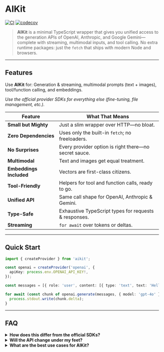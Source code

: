 # AIKit

[![CI](https://github.com/chinmaymk/aikit/workflows/CI/badge.svg)](https://github.com/chinmaymk/aikit/actions)
[![codecov](https://codecov.io/gh/chinmaymk/aikit/branch/main/graph/badge.svg)](https://codecov.io/gh/chinmaymk/aikit)

> **AIKit** is a minimal TypeScript wrapper that gives you unified access to the generation APIs of OpenAI, Anthropic, and Google Gemini—complete with streaming, multimodal inputs, and tool calling. No extra runtime packages: just the `fetch` that ships with modern Node and browsers.

---

## Features

Use **AIKit** for: Generation & streaming, multimodal prompts (text + images), tool/function calling, and embeddings.

_Use the official provider SDKs for everything else (fine-tuning, file management, etc.)._

| Feature                 | What That Means                                       |
| ----------------------- | ----------------------------------------------------- |
| **Small but Mighty**    | Just a slim wrapper over HTTP—no bloat.               |
| **Zero Dependencies**   | Uses only the built-in `fetch`; no freeloaders.       |
| **No Surprises**        | Every provider option is right there—no secret sauce. |
| **Multimodal**          | Text and images get equal treatment.                  |
| **Embeddings Included** | Vectors are first-class citizens.                     |
| **Tool-Friendly**       | Helpers for tool and function calls, ready to go.     |
| **Unified API**         | Same call shape for OpenAI, Anthropic & Gemini.       |
| **Type-Safe**           | Exhaustive TypeScript types for requests & responses. |
| **Streaming**           | `for await` over tokens or deltas.                    |

---

## Quick Start

```ts
import { createProvider } from 'aikit';

const openai = createProvider('openai', {
  apiKey: process.env.OPENAI_API_KEY!,
});

const messages = [{ role: 'user', content: [{ type: 'text', text: 'Hello!' }] }];

for await (const chunk of openai.generate(messages, { model: 'gpt-4o' })) {
  process.stdout.write(chunk.delta);
}
```

---

## FAQ

<details>
<summary><strong>How does this differ from the official SDKs?</strong></summary>

AIKit focuses only on **generation** features across providers. That narrow focus lets us ship a smaller,
unified API surface. If you need file uploads, fine-tuning, vector stores, etc., use the vendor SDK.

</details>

<details>
<summary><strong>Will the API change under my feet?</strong></summary>

Vendor generation endpoints rarely break. When they occasionally do, we publish a new **major** AIKit version right away so you can upgrade with minimal fuss. We follow semantic versioning and document any change in the changelog.

</details>

<details>
<summary><strong>What are the best use cases for AIKit?</strong></summary>

Hand-rolling works for simple cases, but when you want streaming, multimodal inputs, consistent typings across providers, tool calls, environment-agnostic execution, or when you're simply interested in the generative features of large models, AIKit makes it easy—all in just a few lines.

![image](https://github.com/user-attachments/assets/b496b6ef-9301-4aa1-8ec4-bb6c7d65962a)

---

## Documentation

📚 **Full docs & API reference:** https://chinmaymk.github.io/aikit/

---

## License

MIT © 2025

